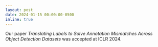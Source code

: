 ```yaml
---
layout: post
date: 2024-01-15 00:00:00-0500
inline: true
---
```


Our paper _Translating Labels to Solve Annotation Mismatches Across Object Detection Datasets_ was accepted at ICLR 2024.


